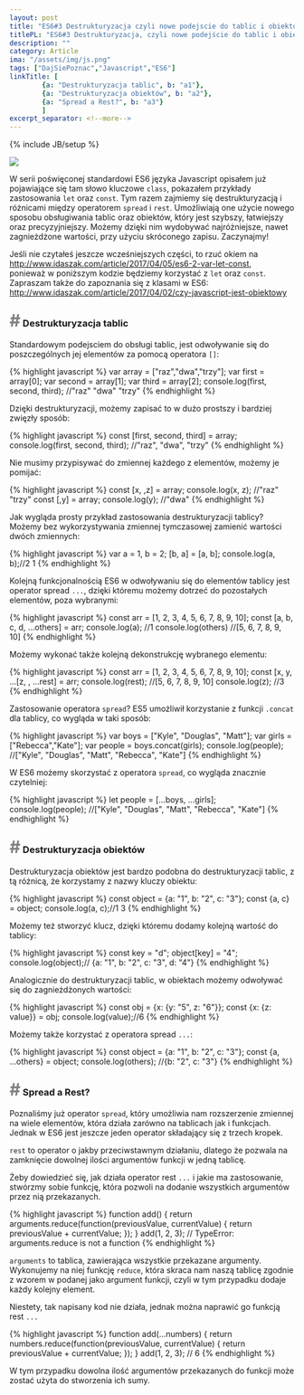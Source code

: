 ```yaml
---
layout: post
title: "ES6#3 Destrukturyzacja czyli nowe podejscie do tablic i obiektow"
titlePL: "ES6#3 Destrukturyzacja, czyli nowe podejście do tablic i obiektów"
description: ""
category: Article
ima: "/assets/img/js.png"
tags: ["DajSiePoznac","Javascript","ES6"]
linkTitle: [ 
		{a: "Destrukturyzacja tablic", b: "a1"},
		{a: "Destrukturyzacja obiektów", b: "a2"},
		{a: "Spread a Rest?", b: "a3"}
		]
excerpt_separator: <!--more-->
---
```

{% include JB/setup %}

<img src="{{ site.baseurl }}/assets/img/js.png" >

<p>W serii poświęconej standardowi ES6 języka Javascript opisałem już pojawiające się tam słowo kluczowe <code>class</code>, pokazałem przykłady zastosowania <code>let</code> oraz <code>const</code>. Tym razem zajmiemy się destrukturyzacją i różnicami między operatorem <code>spread</code> i <code>rest</code>. Umożliwiają one użycie nowego sposobu obsługiwania tablic oraz obiektów, który jest szybszy, łatwiejszy oraz precyzyjniejszy. Możemy dzięki nim wydobywać najróżniejsze, nawet zagnieżdżone wartości, przy użyciu skróconego zapisu. Zaczynajmy!</p> <!--more-->

<p>Jeśli nie czytałeś jeszcze wcześniejszych części, to rzuć okiem na <a href="http://www.idaszak.com/article/2017/04/05/es6-2-var-let-const">http://www.idaszak.com/article/2017/04/05/es6-2-var-let-const</a>,<br> ponieważ w poniższym kodzie będziemy korzystać z <code>let</code> oraz <code>const</code>. Zapraszam także do zapoznania się z klasami w ES6: <br><a href="http://www.idaszak.com/article/2017/04/02/czy-javascript-jest-obiektowy">http://www.idaszak.com/article/2017/04/02/czy-javascript-jest-obiektowy</a></p>

<h3 id="a1"><span style="color:gray; font-size: 30px;">#</span> Destrukturyzacja tablic</h3>
<p>Standardowym podejsciem do obsługi tablic, jest odwoływanie się do poszczególnych jej elementów za pomocą operatora <code>[]</code>:</p>
{% highlight javascript %} 
var array = ["raz","dwa","trzy"];
var first = array[0]; 
var second = array[1]; 
var third = array[2]; 
console.log(first, second, third); //"raz" "dwa" "trzy"
{% endhighlight %}
<p>Dzięki destrukturyzacji, możemy zapisać to w dużo prostszy i bardziej zwięzły sposób:</p>
{% highlight javascript %} 
const [first, second, third] = array;
console.log(first, second, third); //"raz", "dwa", "trzy"
{% endhighlight %}
<p>Nie musimy przypisywać do zmiennej każdego z elementów, możemy je pomijać:</p>
{% highlight javascript %} 
const [x, ,z] = array;
console.log(x, z); //"raz" "trzy"
const [,y] = array;
console.log(y); //"dwa"
{% endhighlight %}
<p>Jak wygląda prosty przykład zastosowania destrukturyzacji tablicy? Możemy bez wykorzystywania zmiennej tymczasowej zamienić wartości dwóch zmiennych:</p>
{% highlight javascript %} 
var a = 1, b = 2;
[b, a] = [a, b];
console.log(a, b);//2 1
{% endhighlight %}
<p>Kolejną funkcjonalnością ES6 w odwoływaniu się do elementów tablicy jest operator spread <code>...</code>, dzięki któremu możemy dotrzeć do pozostałych elementów, poza wybranymi:</p>
{% highlight javascript %} 
const arr = [1, 2, 3, 4, 5, 6, 7, 8, 9, 10];
const [a, b, c, d, ...others] = arr;
console.log(a); //1
console.log(others) //[5, 6, 7, 8, 9, 10]
{% endhighlight %}
<p>Możemy wykonać także kolejną dekonstrukcję wybranego elementu:</p>
{% highlight javascript %} 
const arr = [1, 2, 3, 4, 5, 6, 7, 8, 9, 10];
const [x, y, ...[z, , ...rest] = arr;
console.log(rest); //[5, 6, 7, 8, 9, 10]
console.log(z); //3
{% endhighlight %}
<p>Zastosowanie operatora <code>spread</code>? ES5 umożliwił korzystanie z funkcji <code>.concat</code> dla tablicy, co wygląda w taki sposób:</p>
{% highlight javascript %} 
var boys = ["Kyle", "Douglas", "Matt"];
var girls = ["Rebecca","Kate"];
var people = boys.concat(girls);
console.log(people); //["Kyle", "Douglas", "Matt", "Rebecca", "Kate"]
{% endhighlight %}
<p>W ES6 możemy skorzystać z operatora <code>spread</code>, co wygląda znacznie czytelniej:</p>
{% highlight javascript %} 
let people = [...boys, ...girls];
console.log(people); //["Kyle", "Douglas", "Matt", "Rebecca", "Kate"]
{% endhighlight %}

<h3 id="a2"><span style="color:gray; font-size: 30px;">#</span> Destrukturyzacja obiektów</h3>
<p>Destrukturyzacja obiektów jest bardzo podobna do destrukturyzacji tablic, z tą różnicą, że korzystamy z nazwy kluczy obiektu:</p>
{% highlight javascript %} 
const object = {a: "1", b: "2", c: "3"};
const {a, c} = object;
console.log(a, c);//1 3
{% endhighlight %}
<p>Możemy też stworzyć klucz, dzięki któremu dodamy kolejną wartość do tablicy:</p>
{% highlight javascript %} 
const key = "d";
object[key] = "4";
console.log(object);// {a: "1", b: "2", c: "3", d: "4"}
{% endhighlight %}
<p>Analogicznie do destrukturyzacji tablic, w obiektach możemy odwoływać się do zagnieżdżonych wartości:</p>
{% highlight javascript %} 
const obj = {x: {y: "5", z: "6"}};
const {x: {z: value}} = obj;
console.log(value);//6
{% endhighlight %}
<p>Możemy także korzystać z operatora spread <code>...</code>:</p>
{% highlight javascript %} 
const object = {a: "1", b: "2", c: "3"};
const {a, ...others} = object;
console.log(others); //{b: "2", c: "3"}
{% endhighlight %}

<h3 id="a3"><span style="color:gray; font-size: 30px;">#</span> Spread a Rest?</h3>
<p>Poznaliśmy już operator <code>spread</code>, który umożliwia nam rozszerzenie zmiennej na wiele elementów, która działa zarówno na tablicach jak i funkcjach. Jednak w ES6 jest jeszcze jeden operator składający się z trzech kropek.</p>
<p><code>rest</code> to operator o jakby przeciwstawnym działaniu, dlatego że pozwala na zamknięcie dowolnej ilości argumentów funkcji w jedną tablicę.</p>
<p>Żeby dowiedzieć się, jak działa operator rest <code>...</code> i jakie ma zastosowanie, stwórzmy sobie funkcję, która pozwoli na dodanie wszystkich argumentów przez nią przekazanych.</p>
{% highlight javascript %} 
function add() {
  return arguments.reduce(function(previousValue, currentValue) {
      return previousValue + currentValue;
    });
}
add(1, 2, 3); // TypeError: arguments.reduce is not a function
{% endhighlight %}
<p><code>arguments</code> to tablica, zawierająca wszystkie przekazane argumenty. Wykonujemy na niej funkcję <code>reduce</code>, która skraca nam naszą tablicę zgodnie z wzorem w podanej jako argument funkcji, czyli w tym przypadku dodaje każdy kolejny element.</p>
<p>Niestety, tak napisany kod nie działa, jednak można naprawić go funkcją rest <code>...</code></p>
{% highlight javascript %} 
function add(...numbers) {
  return numbers.reduce(function(previousValue, currentValue) {
      return previousValue + currentValue;
    });
}
add(1, 2, 3); // 6
{% endhighlight %}
<p>W tym przypadku dowolna ilość argumentów przekazanych do funkcji może zostać użyta do stworzenia ich sumy.</p>